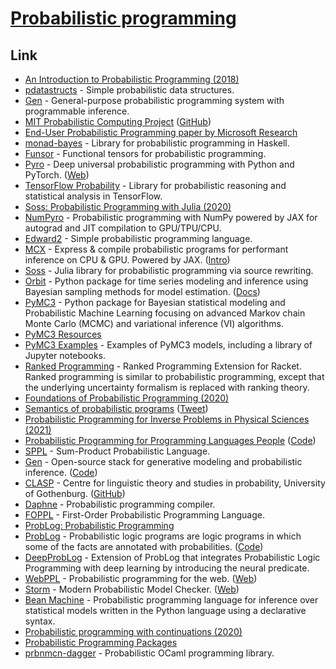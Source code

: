 # [Probabilistic programming](http://www.probabilistic-programming.org/wiki/Home)

## Link

- [An Introduction to Probabilistic Programming (2018)](https://arxiv.org/abs/1809.10756)
- [pdatastructs](https://github.com/crepererum/pdatastructs.rs) - Simple probabilistic data structures.
- [Gen](https://github.com/probcomp/Gen) - General-purpose probabilistic programming system with programmable inference.
- [MIT Probabilistic Computing Project](http://probcomp.csail.mit.edu/) ([GitHub](https://github.com/probcomp))
- [End-User Probabilistic Programming paper by Microsoft Research](https://www.cs.uoregon.edu/research/summerschool/summer19/lecture_notes/DRAFT___Probabilistic_Programming_for_End_Users.pdf)
- [monad-bayes](https://github.com/adscib/monad-bayes) - Library for probabilistic programming in Haskell.
- [Funsor](https://github.com/pyro-ppl/funsor) - Functional tensors for probabilistic programming.
- [Pyro](https://github.com/pyro-ppl/pyro) - Deep universal probabilistic programming with Python and PyTorch. ([Web](https://pyro.ai/))
- [TensorFlow Probability](https://github.com/tensorflow/probability) - Library for probabilistic reasoning and statistical analysis in TensorFlow.
- [Soss: Probabilistic Programming with Julia (2020)](https://notamonadtutorial.com/soss-probabilistic-programming-with-julia-6acc5add5549)
- [NumPyro](https://github.com/pyro-ppl/numpyro) - Probabilistic programming with NumPy powered by JAX for autograd and JIT compilation to GPU/TPU/CPU.
- [Edward2](https://github.com/google/edward2) - Simple probabilistic programming language.
- [MCX](https://github.com/rlouf/mcx) - Express & compile probabilistic programs for performant inference on CPU & GPU. Powered by JAX. ([Intro](https://rlouf.github.io/post/introduce_mcx/))
- [Soss](https://github.com/cscherrer/Soss.jl) - Julia library for probabilistic programming via source rewriting.
- [Orbit](https://github.com/uber/orbit) - Python package for time series modeling and inference using Bayesian sampling methods for model estimation. ([Docs](https://uber.github.io/orbit/))
- [PyMC3](https://github.com/pymc-devs/pymc3) - Python package for Bayesian statistical modeling and Probabilistic Machine Learning focusing on advanced Markov chain Monte Carlo (MCMC) and variational inference (VI) algorithms.
- [PyMC3 Resources](https://github.com/pymc-devs/resources)
- [PyMC3 Examples](https://github.com/pymc-devs/pymc-examples) - Examples of PyMC3 models, including a library of Jupyter notebooks.
- [Ranked Programming](https://github.com/tjitze/ranked-programming) - Ranked Programming Extension for Racket. Ranked programming is similar to probabilistic programming, except that the underlying uncertainty formalism is replaced with ranking theory.
- [Foundations of Probabilistic Programming (2020)](https://www.cambridge.org/core/books/foundations-of-probabilistic-programming/819623B1B5B33836476618AC0621F0EE)
- [Semantics of probabilistic programs](https://ieeexplore.ieee.org/document/4568006) ([Tweet](https://twitter.com/tobycmurray/status/1382137010043817986))
- [Probabilistic Programming for Inverse Problems in Physical Sciences (2021)](https://www.iiia.csic.es/en-us/news-events/seminar-details/?seminar_id=35)
- [Probabilistic Programming for Programming Languages People](http://adriansampson.net/doc/ppl.html) ([Code](https://github.com/sampsyo/ppl-intro))
- [SPPL](https://github.com/probcomp/sppl) - Sum-Product Probabilistic Language.
- [Gen](https://www.gen.dev/) - Open-source stack for generative modeling and probabilistic inference. ([Code](https://github.com/probcomp/Gen.jl))
- [CLASP](https://www.gu.se/en/clasp) - Centre for linguistic theory and studies in probability, University of Gothenburg. ([GitHub](https://github.com/GU-CLASP))
- [Daphne](https://github.com/plai-group/daphne) - Probabilistic programming compiler.
- [FOPPL](https://github.com/rmascarenhas/foppl) - First-Order Probabilistic Programming Language.
- [ProbLog: Probabilistic Programming](https://dtai.cs.kuleuven.be/problog/index.html#)
- [ProbLog](https://dtai.cs.kuleuven.be/problog/) - Probabilistic logic programs are logic programs in which some of the facts are annotated with probabilities. ([Code](https://github.com/ML-KULeuven/problog))
- [DeepProbLog](https://github.com/ML-KULeuven/deepproblog) - Extension of ProbLog that integrates Probabilistic Logic Programming with deep learning by introducing the neural predicate.
- [WebPPL](https://github.com/probmods/webppl) - Probabilistic programming for the web. ([Web](http://webppl.org/))
- [Storm](https://github.com/moves-rwth/storm) - Modern Probabilistic Model Checker. ([Web](https://www.stormchecker.org/))
- [Bean Machine](https://github.com/facebookresearch/beanmachine) - Probabilistic programming language for inference over statistical models written in the Python language using a declarative syntax.
- [Probabilistic programming with continuations (2020)](https://julesh.com/2020/08/15/probabilistic-programming-with-continuations/)
- [Probabilistic Programming Packages](https://github.com/theorashid/probabilistic-programming-packages)
- [prbnmcn-dagger](https://github.com/igarnier/prbnmcn-dagger) - Probabilistic OCaml programming library.
